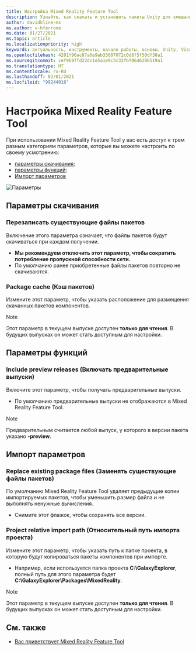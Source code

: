 ```yaml
---
title: Настройка Mixed Reality Feature Tool
description: Узнайте, как скачать и установить пакеты Unity для смешанной реальности с помощью Mixed Reality Feature Tool для разработки решений для HoloLens и виртуальной реальности.
author: davidkline-ms
ms.author: v-hferrone
ms.date: 01/27/2021
ms.topic: article
ms.localizationpriority: high
keywords: актуальность, инструменты, начало работы, основы, Unity, Visual Studio, набор средств, гарнитура смешанной реальности, гарнитура Windows Mixed Reality, гарнитура виртуальной реальности, установка, Windows, HoloLens, эмулятор, Unreal, OpenXR
ms.openlocfilehash: 4201f96ac87a6e9ab33607072c0d8f5f50df38a1
ms.sourcegitcommit: cef969ffd22dc1e5a1e9c3c32fbf0646206519a1
ms.translationtype: HT
ms.contentlocale: ru-RU
ms.lasthandoff: 02/01/2021
ms.locfileid: "99244016"
---
```

# <a name="configuring-the-mixed-reality-feature-tool"></a>Настройка Mixed Reality Feature Tool

При использовании Mixed Reality Feature Tool у вас есть доступ к трем разным категориям параметров, которые вы можете настроить по своему усмотрению:

* [параметры скачивания](#download-settings);
* [параметры функций](#feature-settings);
* [Импорт параметров](#import-settings)

![Параметры](images/FeatureToolSettings.png)

## <a name="download-settings"></a>Параметры скачивания

### <a name="overwrite-existing-package-files"></a>Перезаписать существующие файлы пакетов

Включение этого параметра означает, что файлы пакетов будут скачиваться при каждом получении. 
* **Мы рекомендуем отключить этот параметр, чтобы сократить потребление пропускной способности сети.**
* По умолчанию ранее приобретенные файлы пакетов повторно не скачиваются.

### <a name="package-cache"></a>Package cache (Кэш пакетов)

Измените этот параметр, чтобы указать расположение для размещения скачанных пакетов компонентов.

> [!NOTE]
> Этот параметр в текущем выпуске доступен **только для чтения**. В будущих выпусках он может стать доступным для настройки.

## <a name="feature-settings"></a>Параметры функций

### <a name="include-preview-releases"></a>Include preview releases (Включать предварительные выпуски)

Включите этот параметр, чтобы получать предварительные выпуски.
* По умолчанию предварительные выпуски не отображаются в Mixed Reality Feature Tool. 

> [!NOTE]
> Предварительным считается любой выпуск, у которого в версии пакета указано **-preview**.

## <a name="import-settings"></a>Импорт параметров

### <a name="replace-existing-package-files"></a>Replace existing package files (Заменять существующие файлы пакетов)

По умолчанию Mixed Reality Feature Tool удаляет предыдущие копии импортируемых пакетов, чтобы уменьшить размер файла и не выполнять ненужные вычисления. 
* Снимите этот флажок, чтобы сохранять все версии.

### <a name="project-relative-import-path"></a>Project relative import path (Относительный путь импорта проекта)

Измените этот параметр, чтобы указать путь к папке проекта, в которую будут копироваться пакеты компонентов при импорте. 
* Например, если используется папка проекта **C:\GalaxyExplorer**, полный путь для этого параметра будет **C:\GalaxyExplorer\Packages\MixedReality**.

> [!NOTE]
> Этот параметр в текущем выпуске доступен **только для чтения**. В будущих выпусках он может стать доступным для настройки.

## <a name="see-also"></a>См. также

- [Вас приветствует Mixed Reality Feature Tool](welcome-to-mr-feature-tool.md)